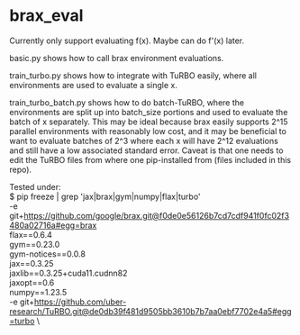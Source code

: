# brax_eval

Currently only support evaluating f(x). Maybe can do f'(x) later.

basic.py shows how to call brax environment evaluations.

train_turbo.py shows how to integrate with TuRBO easily, where all environments are used to evaluate a single x.

train_turbo_batch.py shows how to do batch-TuRBO, where the environments are split up into batch_size portions and used to evaluate the batch of x separately.
This may be ideal because brax easily supports 2^15 parallel environments with reasonably low cost,
and it may be beneficial to want to evaluate batches of 2^3 where each x will have 2^12 evaluations 
and still have a low associated standard error.
Caveat is that one needs to edit the TuRBO files from where one pip-installed from (files included in this repo).


Tested under: \
$ pip freeze | grep 'jax\|brax\|gym\|numpy\|flax\|turbo' \
-e git+https://github.com/google/brax.git@f0de0e56126b7cd7cdf941f0fc02f3480a02716a#egg=brax \
flax==0.6.4 \
gym==0.23.0 \
gym-notices==0.0.8 \
jax==0.3.25 \
jaxlib==0.3.25+cuda11.cudnn82 \
jaxopt==0.6 \
numpy==1.23.5 \
-e git+https://github.com/uber-research/TuRBO.git@de0db39f481d9505bb3610b7b7aa0ebf7702e4a5#egg=turbo \

